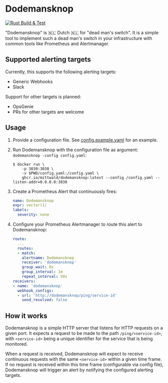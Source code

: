 # Dodemansknop

[![Rust Build & Test](https://github.com/mittwald/dodemansknop/actions/workflows/rust.yml/badge.svg)](https://github.com/mittwald/dodemansknop/actions/workflows/rust.yml)

"Dodemansknop" is 🇳🇱 Dutch 🇳🇱 for "dead man's switch". It is a simple tool to implement such a dead man's switch in your infrastructure with common tools like Prometheus and Alertmanager.

## Supported alerting targets

Currently, this supports the following alerting targets:

- Generic Webhooks
- Slack

Support for other targets is planned:

- OpsGenie
- PRs for other targets are welcome

## Usage

1. Provide a configuration file. See [config.example.yaml](config.example.yaml) for an example.

2. Run Dodemansknop with the configuration file as argument: `dodemansknop -config config.yaml`:

    ```
    $ docker run \
        -p 3030:3030 \
        -v $PWD/config.yaml:/config.yaml \
        ghcr.io/mittwald/dodemansknop:latest --config /config.yaml --listen-addr=0.0.0.0:3030
    ```

3. Create a Prometheus Alert that continuously fires:

   ```yaml
   name: Dodemansknop
   expr: vector(1)
   labels:
     severity: none
   ```

4. Configure your Prometheus Alertmanager to route this alert to Dodemansknop:

    ```yaml
    route:
      ...
      routes:
      - match:
        alertname: Dodemansknop
        receiver: 'dodemansknop'
        group_wait: 0s
        group_interval: 1m
        repeat_interval: 50s
    receivers:
    - name: 'dodemansknop'
      webhook_configs:
      - url: 'http://dodemansknop/ping/service-id'
        send_resolved: false
    ```

## How it works

Dodemansknop is a simple HTTP server that listens for HTTP requests on a given
port. It expects a request to be made to the path `/ping/<service-id>`, with
`<service-id>` being a unique identifier for the service that is being monitored.

When a request is received, Dodemansknop will expect to receive continuous
requests with the same `<service-id>` within a given time frame. If no request
is received within this time frame (configurable via config file), Dodemansknop
will trigger an alert by notifying the configured alerting targets.